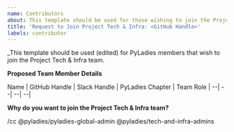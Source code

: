 ```yaml
---
name: Contributors
about: This template should be used for those wishing to join the Project Tech & Infra team as a team member (who is then a contributor to this repository).
title: 'Request to Join Project Tech & Infra: <GitHub Handle>'
labels: contributor
---
```


_This template should be used (edited) for PyLadies members that wish to join the Project Tech & Infra team.

**Proposed Team Member Details**

Name | GitHub Handle | Slack Handle | PyLadies Chapter | Team Role 
| --| --| --| --|

**Why do you want to join the Project Tech & Infra team?**

/cc @pyladies/pyladies-global-admin @pyladies/tech-and-infra-admins
